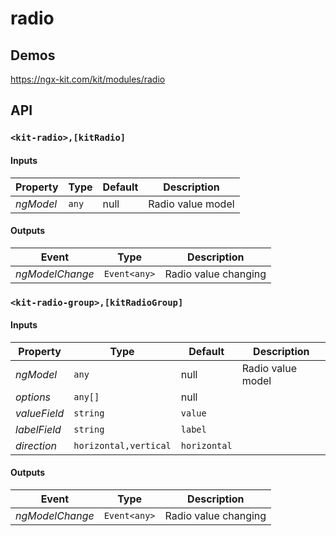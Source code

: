 # radio

## Demos

https://ngx-kit.com/kit/modules/radio

## API

### `<kit-radio>,[kitRadio]`

#### Inputs

| Property | Type | Default | Description |
| --- | --- | --- | --- |
| *ngModel* | `any` | null | Radio value model |

#### Outputs

| Event | Type | Description |
| --- | --- | --- |
| *ngModelChange* | `Event<any>` | Radio value changing |

### `<kit-radio-group>,[kitRadioGroup]`

#### Inputs

| Property | Type | Default | Description |
| --- | --- | --- | --- |
| *ngModel* | `any` | null | Radio value model |
| *options* | `any[]` | null | |
| *valueField* | `string` | `value` | |
| *labelField* | `string` | `label` | |
| *direction* | `horizontal,vertical` | `horizontal` | |

#### Outputs

| Event | Type | Description |
| --- | --- | --- |
| *ngModelChange* | `Event<any>` | Radio value changing |
